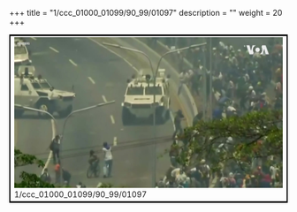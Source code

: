 +++
title = "1/ccc_01000_01099/90_99/01097"
description = ""
weight = 20
+++

<table style="border:2px solid black;max-width:800px;max-height:800px;" 
><tr><td>
<img class="center-fit-jpg"
src="/jpg_/aaa_20190430_NxaOmWaI8sI_01096.jpg">
1/ccc_01000_01099/90_99/01097
</img></td></tr></table>
